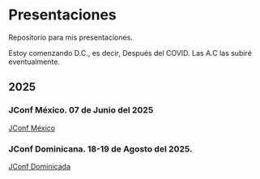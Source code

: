 # Presentaciones
Repositorio para mis presentaciones.

Estoy comenzando D.C., es decir, Después del COVID.
Las A.C las subiré eventualmente.

## 2025

### JConf México. 07 de Junio del 2025
[JConf México](2025/JConf/Readme.md)

### JConf Dominicana. 18-19 de Agosto del 2025.
[JConf Dominicada](JconfDominicana/)



